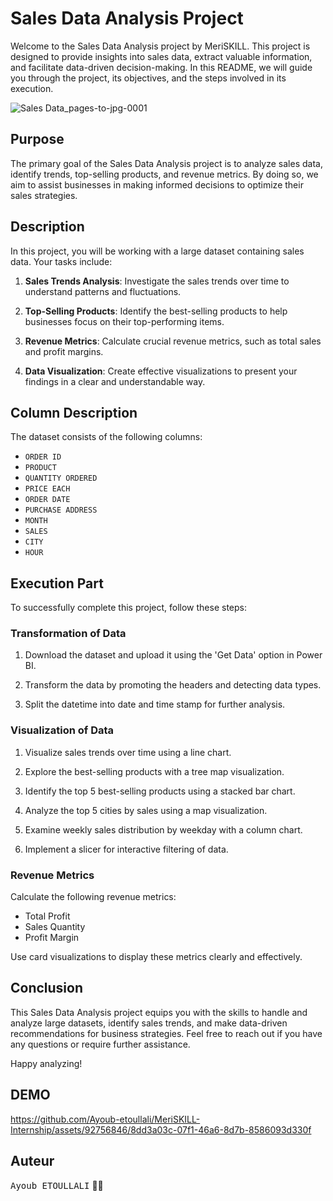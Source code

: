 # Sales Data Analysis Project

Welcome to the Sales Data Analysis project by MeriSKILL. This project is designed to provide insights into sales data, extract valuable information, and facilitate data-driven decision-making. In this README, we will guide you through the project, its objectives, and the steps involved in its execution.

![Sales Data_pages-to-jpg-0001](https://github.com/Ayoub-etoullali/MeriSKILL-Internship/assets/92756846/a78a5139-ccfe-479d-8ad2-9cc636b54ea4)

## Purpose

The primary goal of the Sales Data Analysis project is to analyze sales data, identify trends, top-selling products, and revenue metrics. By doing so, we aim to assist businesses in making informed decisions to optimize their sales strategies.

## Description

In this project, you will be working with a large dataset containing sales data. Your tasks include:

1. **Sales Trends Analysis**: Investigate the sales trends over time to understand patterns and fluctuations.

2. **Top-Selling Products**: Identify the best-selling products to help businesses focus on their top-performing items.

3. **Revenue Metrics**: Calculate crucial revenue metrics, such as total sales and profit margins.

4. **Data Visualization**: Create effective visualizations to present your findings in a clear and understandable way.

## Column Description

The dataset consists of the following columns:

- `ORDER ID`
- `PRODUCT`
- `QUANTITY ORDERED`
- `PRICE EACH`
- `ORDER DATE`
- `PURCHASE ADDRESS`
- `MONTH`
- `SALES`
- `CITY`
- `HOUR`

## Execution Part

To successfully complete this project, follow these steps:

### Transformation of Data

1. Download the dataset and upload it using the 'Get Data' option in Power BI.

2. Transform the data by promoting the headers and detecting data types.

3. Split the datetime into date and time stamp for further analysis.

### Visualization of Data

1. Visualize sales trends over time using a line chart.

2. Explore the best-selling products with a tree map visualization.

3. Identify the top 5 best-selling products using a stacked bar chart.

4. Analyze the top 5 cities by sales using a map visualization.

5. Examine weekly sales distribution by weekday with a column chart.

6. Implement a slicer for interactive filtering of data.

### Revenue Metrics

Calculate the following revenue metrics:

- Total Profit
- Sales Quantity
- Profit Margin

Use card visualizations to display these metrics clearly and effectively.

## Conclusion

This Sales Data Analysis project equips you with the skills to handle and analyze large datasets, identify sales trends, and make data-driven recommendations for business strategies. Feel free to reach out if you have any questions or require further assistance.

Happy analyzing!

## DEMO
https://github.com/Ayoub-etoullali/MeriSKILL-Internship/assets/92756846/8dd3a03c-07f1-46a6-8d7b-8586093d330f

## Auteur
<kbd>Ayoub ETOULLALI</kbd> 👨‍💻
